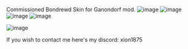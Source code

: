Commissioned Bondrewd Skin for Ganondorf mod.
![image](https://github.com/user-attachments/assets/3a89800a-3225-4560-908b-63a3269f6047)
![image](https://github.com/user-attachments/assets/6e7a72c2-ffd0-4b5f-94b3-78b7b09222bc)
![image](https://github.com/user-attachments/assets/0d2ddf61-5f93-422a-8216-e2bd8f8b8a64)
![image](https://github.com/user-attachments/assets/bce5b9a8-8417-48e4-9643-db7d2257158e)




![image](https://github.com/user-attachments/assets/e4a05ba7-53b1-47df-88c2-93b9ad6d7674)

If you wish to contact me here's my discord: xion1875

